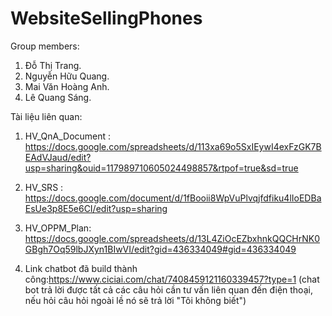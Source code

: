 # WebsiteSellingPhones
Group members:
1. Đỗ Thị Trang.
2. Nguyễn Hữu Quang.
3. Mai Văn Hoàng Anh.
4. Lê Quang Sáng.

Tài liệu liên quan:

1. HV_QnA_Document : https://docs.google.com/spreadsheets/d/113xa69o5SxIEywI4exFzGK7BEAdVJaud/edit?usp=sharing&ouid=117989710605024498857&rtpof=true&sd=true

2. HV_SRS : https://docs.google.com/document/d/1fBooii8WpVuPlvqjfdfiku4lIoEDBaEsUe3p8E5e6CI/edit?usp=sharing

3. HV_OPPM_Plan: https://docs.google.com/spreadsheets/d/13L4ZiOcEZbxhnkQQCHrNK0GBgh7Oq59lbJXyn1BIwVI/edit?gid=436334049#gid=436334049
4. Link chatbot đã build thành công:https://www.ciciai.com/chat/7408459121160339457?type=1
   (chat bot trả lời được tất cả các câu hỏi cần tư vấn liên quan đến điện thoại, nếu hỏi câu hỏi ngoài lề nó sẽ trả lời "Tôi không biết")
